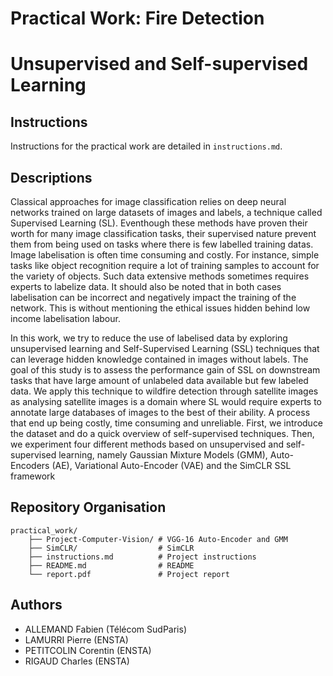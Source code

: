 # Practical Work: Fire Detection

# Unsupervised and Self-supervised Learning

## Instructions
Instructions for the practical work are detailed in `instructions.md`.

## Descriptions
Classical approaches for image classification relies on deep neural networks trained on large datasets of images and labels, a technique called Supervised Learning (SL). Eventhough these methods have proven their worth for many image classification tasks, their supervised nature prevent them from being used on tasks where there is few labelled training datas. Image labelisation is often time consuming and costly. For instance, simple tasks like object recognition require a lot of training samples to account for the variety of objects. Such data extensive methods sometimes requires experts to labelize data. It should also be noted that in both cases labelisation can be incorrect and negatively impact the training of the network. This is without mentioning the ethical issues hidden behind low income labelisation labour.

In this work, we try to reduce the use of labelised data by exploring unsupervised learning and Self-Supervised Learning (SSL) techniques that can leverage hidden knowledge contained in images without labels. The goal of this study is to assess the performance gain of SSL on downstream tasks that have large amount of unlabeled data available but few labeled data. We apply this technique to wildfire detection through satellite images as analysing satellite images is a domain where SL would require experts to annotate large databases of images to the best of their ability. A process that end up being costly, time consuming and unreliable. First, we introduce the dataset and do a quick overview of self-supervised techniques. Then, we experiment four different methods based on unsupervised and self-supervised learning, namely Gaussian Mixture Models (GMM), Auto-Encoders (AE), Variational Auto-Encoder (VAE) and the SimCLR SSL framework

## Repository Organisation
```
practical_work/
    ├── Project-Computer-Vision/ # VGG-16 Auto-Encoder and GMM
    ├── SimCLR/                  # SimCLR
    ├── instructions.md          # Project instructions
    ├── README.md                # README
    └── report.pdf               # Project report
```

## Authors
- ALLEMAND Fabien (Télécom SudParis)
- LAMURRI Pierre (ENSTA)
- PETITCOLIN Corentin (ENSTA)
- RIGAUD Charles (ENSTA)